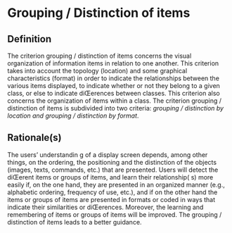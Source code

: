 # Grouping / Distinction of items

## Definition

The criterion grouping / distinction of items concerns the visual organization of information items in relation to one another. This criterion takes into account the topology (location) and some graphical characteristics (format) in order to indicate the relationships between the various items displayed, to indicate whether or not they belong to a given class, or else to indicate diŒerences between classes. This criterion also concerns the organization of items within a class.
The criterion grouping / distinction of items is subdivided into two criteria: *grouping / distinction by location and grouping / distinction by format*.

## Rationale(s)

The users’ understandin g of a display screen depends, among other things, on the ordering, the positioning and the distinction of the objects (images, texts, commands, etc.) that are presented. Users will detect the diŒerent items or groups of items, and learn their relationship( s) more easily if, on the one hand, they are presented in an organized manner (e.g., alphabetic ordering, frequency of use, etc.), and if on the other hand the items or groups of items are presented in formats or coded in ways that indicate their similarities or diŒerences. Moreover, the learning and remembering of items or groups of items will be improved. The grouping / distinction of items leads to a better guidance.
